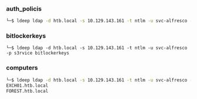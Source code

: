### auth_policis
```sh
└─$ ldeep ldap -d htb.local -s 10.129.143.161 -t ntlm -u svc-alfresco -p s3rvice auth_policies
```


### bitlockerkeys
```
└─$ ldeep ldap -d htb.local -s 10.129.143.161 -t ntlm -u svc-alfresco -p s3rvice bitlockerkeys
 ```


### computers
```sh
└─$ ldeep ldap -d htb.local -s 10.129.143.161 -t ntlm -u svc-alfresco -p s3rvice computers    
EXCH01.htb.local
FOREST.htb.local
```
